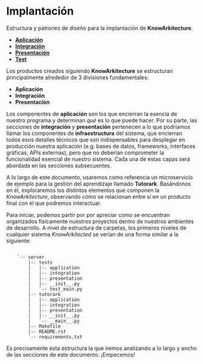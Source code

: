 # **Implantación**

Estructura y patrones de diseño para la implantación de **KnowArkitecture**.

- [**Aplicación**](2_implantacion/2.1/2.1_aplicacion.md)
- [**Integración**](2_implantacion/2.2/2.2_integration.md)
- [**Presentación**](2_implantacion/2.3/2.3_presentation.md)
- [**Test**](2_implantacion/2.4/2.4_test.md)

Los productos creados siguiendo **KnowArkitecture** se estructuran
principalmente alrededor de 3 divisiones fundamentales:

- **Aplicación**
- **Integración**
- **Presentación**

Los componentes de **aplicación** son los que encierran la esencia de nuestro
programa y determinan *qué* es lo que puede hacer. Por su parte, las secciones
de **integración** y **presentación** pertenecen a lo que podríamos llamar los
componentes de **infraestructura** del sistema, que encierran todos esos
detalles técnicos que son indispensables para desplegar en producción nuestra
aplicación (e.g. bases de datos, frameworks, interfaces gráficas,
APIs externas), pero que no deberían comprometer la funcionalidad esencial
de nuestro sistema. Cada una de estas capas será abordada en las secciones
subsecuentes.

A lo largo de este documento, usaremos como referencia un microservicio
de ejemplo para la gestión del aprendizaje llamado **Tutorark**.
Basándonos en él, exploraremos los distintos elementos que componen la
*KnowArkitecture*, observando cómo se relacionan entre sí en un producto final
con el que podremos interactuar.

Para iniciar, podemos  partir por por apreciar como se encuentran organizados
físicamente nuestros proyectos dentro de nuestros ambientes de desarrollo.
A nivel de estructura de carpetas, los primeros niveles de cualquier sistema
*KnowArkitected* se verían de una forma similar a la siguiente:

```

    `-- server
        |-- tests
        |   |-- application
        |   |-- integration
        |   |-- presentation
        |   |-- __init__.py
        |   `-- test_main.py
        |-- tutorark
        |   |-- application
        |   |-- integration
        |   |-- presentation
        |   |-- __init__.py
        |   `-- __main__.py
        |-- Makefile
        |-- README.rst
        `-- requirements.txt

```

Es precisamente esta estructura la que iremos analizando a lo largo y ancho
de las secciones de este documento. ¡Empecemos!
